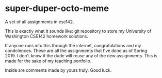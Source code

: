 # super-duper-octo-meme
A set of all assignments in cse142.

This is exactly what it sounds like: git repository to store my University of Washington CSE142 homework solutions.

If anyone runs into this through the internet, congratulations and my condolences. These are all the assignments that I've done as of Spring 2019.
I don't know if the dude will reuse any of the new assignments. This is made for the sake of my teaching portfolio.

Inside are comments made by yours truly. Good luck.
